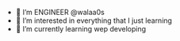 - 👋 I’m  ENGINEER @walaa0s
- 👀 I’m interested in everything that I just learning
- 🌱 I’m currently learning wep developing
